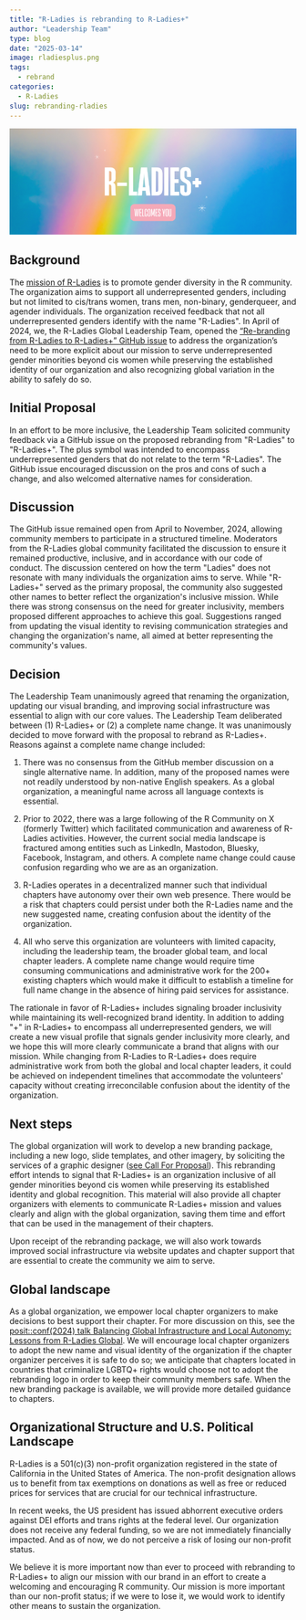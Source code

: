 ```yaml
---
title: "R-Ladies is rebranding to R-Ladies+"
author: "Leadership Team"
type: blog
date: "2025-03-14"
image: rladiesplus.png
tags:
  - rebrand
categories:
  - R-Ladies
slug: rebranding-rladies
---
```


![Muted rainbow background with R-Ladies+ in white large font and Welcomes You underneath in white font with pink background.](rladiesplus.png)

## Background

The [mission of R-Ladies](https://rladies.org/about-us/mission/) is to promote gender diversity in the R community.
The organization aims to support all underrepresented genders, including but not limited to cis/trans women, trans men, non-binary, genderqueer, and agender individuals.
The organization received feedback that not all underrepresented genders identify with the name "R-Ladies".
In April of 2024, we, the R-Ladies Global Leadership Team, opened the [“Re-branding from R-Ladies to R-Ladies+” GitHub issue](https://github.com/rladies/community/issues/10) to address the organization’s need to be more explicit about our mission to serve underrepresented gender minorities beyond cis women while preserving the established identity of our organization and also recognizing global variation in the ability to safely do so.

## Initial Proposal

In an effort to be more inclusive, the Leadership Team solicited community feedback via a GitHub issue on the proposed rebranding from "R-Ladies" to "R-Ladies+".
The plus symbol was intended to encompass underrepresented genders that do not relate to the term "R-Ladies".
The GitHub issue encouraged discussion on the pros and cons of such a change, and also welcomed alternative names for consideration.

## Discussion

The GitHub issue remained open from April to November, 2024, allowing community members to participate in a structured timeline.
Moderators from the R-Ladies global community facilitated the discussion to ensure it remained productive, inclusive, and in accordance with our code of conduct.
The discussion centered on how the term "Ladies" does not resonate with many individuals the organization aims to serve.
While "R-Ladies+" served as the primary proposal, the community also suggested other names to better reflect the organization's inclusive mission.
While there was strong consensus on the need for greater inclusivity, members proposed different approaches to achieve this goal.
Suggestions ranged from updating the visual identity to revising communication strategies and changing the organization's name, all aimed at better representing the community's values.

## Decision

The Leadership Team unanimously agreed that renaming the organization, updating our visual branding, and improving social infrastructure was essential to align with our core values.
The Leadership Team deliberated between (1) R-Ladies+ or (2) a complete name change.
It was unanimously decided to move forward with the proposal to rebrand as R-Ladies+.
Reasons against a complete name change included:

1. There was no consensus from the GitHub member discussion on a single alternative name.
   In addition, many of the proposed names were not readily understood by non-native English speakers.
   As a global organization, a meaningful name across all language contexts is essential.

2. Prior to 2022, there was a large following of the R Community on X (formerly Twitter) which facilitated communication and awareness of R-Ladies activities.
   However, the current social media landscape is fractured among entities such as LinkedIn, Mastodon, Bluesky, Facebook, Instagram, and others.
   A complete name change could cause confusion regarding who we are as an organization.

3. R-Ladies operates in a decentralized manner such that individual chapters have autonomy over their own web presence.
   There would be a risk that chapters could persist under both the R-Ladies name and the new suggested name, creating confusion about the identity of the organization.

4. All who serve this organization are volunteers with limited capacity, including the leadership team, the broader global team, and local chapter leaders.
   A complete name change would require time consuming communications and administrative work for the 200+ existing chapters which would make it difficult to establish a timeline for full name change in the absence of hiring paid services for assistance.

The rationale in favor of R-Ladies+ includes signaling broader inclusivity while maintaining its well-recognized brand identity.
In addition to adding "+" in R-Ladies+ to encompass all underrepresented genders, we will create a new visual profile that signals gender inclusivity more clearly, and we hope this will more clearly communicate a brand that aligns with our mission.
While changing from R-Ladies to R-Ladies+ does require administrative work from both the global and local chapter leaders, it could be achieved on independent timelines that accommodate the volunteers' capacity without creating irreconcilable confusion about the identity of the organization.

## Next steps

The global organization will work to develop a new branding package, including a new logo, slide templates, and other imagery, by soliciting the services of a graphic designer ([see Call For Proposal](https://rladies.org/news/rebranding-cfp/)).
This rebranding effort intends to signal that R-Ladies+ is an organization inclusive of all gender minorities beyond cis women while preserving its established identity and global recognition.
This material will also provide all chapter organizers with elements to communicate R-Ladies+ mission and values clearly and align with the global organization, saving them time and effort that can be used in the management of their chapters.

Upon receipt of the rebranding package, we will also work towards improved social infrastructure via website updates and chapter support that are essential to create the community we aim to serve.

## Global landscape

As a global organization, we empower local chapter organizers to make decisions to best support their chapter.
For more discussion on this, see the [posit::conf(2024) talk Balancing Global Infrastructure and Local Autonomy: Lessons from R-Ladies Global](https://www.youtube.com/watch?feature=shared&v=Baoa9Yr6TaM).
We will encourage local chapter organizers to adopt the new name and visual identity of the organization if the chapter organizer perceives it is safe to do so; we anticipate that chapters located in countries that criminalize LGBTQ+ rights would choose not to adopt the rebranding logo in order to keep their community members safe.
When the new branding package is available, we will provide more detailed guidance to chapters.

## Organizational Structure and U.S. Political Landscape

R-Ladies is a 501(c)(3) non-profit organization registered in the state of California in the United States of America.
The non-profit designation allows us to benefit from tax exemptions on donations as well as free or reduced prices for services that are crucial for our technical infrastructure.

In recent weeks, the US president has issued abhorrent executive orders against DEI efforts and trans rights at the federal level.
Our organization does not receive any federal funding, so we are not immediately financially impacted.
And as of now, we do not perceive a risk of losing our non-profit status.

We believe it is more important now than ever to proceed with rebranding to R-Ladies+ to align our mission with our brand in an effort to create a welcoming and encouraging R community.
Our mission is more important than our non-profit status; if we were to lose it, we would work to identify other means to sustain the organization.
